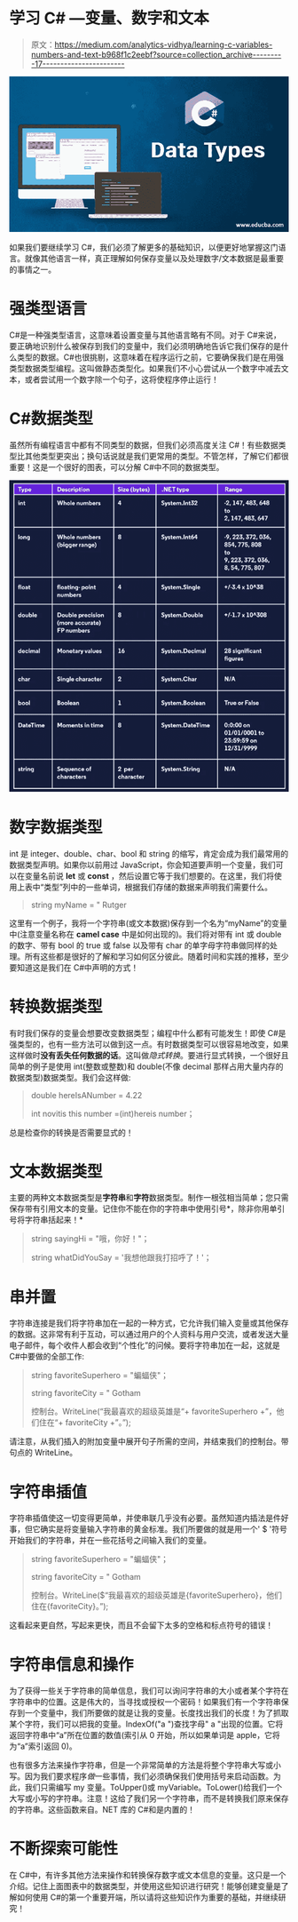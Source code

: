 # 学习 C# —变量、数字和文本

> 原文：<https://medium.com/analytics-vidhya/learning-c-variables-numbers-and-text-b968f1c2eebf?source=collection_archive---------17----------------------->

![](img/b04d0e2083e6783e4876ee62685a1242.png)

如果我们要继续学习 C#，我们必须了解更多的基础知识，以便更好地掌握这门语言。就像其他语言一样，真正理解如何保存变量以及处理数字/文本数据是最重要的事情之一。

# 强类型语言

C#是一种强类型语言，这意味着设置变量与其他语言略有不同。对于 C#来说，要正确地识别什么被保存到我们的变量中，我们必须明确地告诉它我们保存的是什么类型的数据。C#也很挑剔，这意味着在程序运行之前，它要确保我们是在用强类型数据类型编程。这叫做静态类型化。如果我们不小心尝试从一个数字中减去文本，或者尝试用一个数字除一个句子，这将使程序停止运行！

# C#数据类型

虽然所有编程语言中都有不同类型的数据，但我们必须高度关注 C#！有些数据类型比其他类型更突出；换句话说就是我们更常用的类型。不管怎样，了解它们都很重要！这是一个很好的图表，可以分解 C#中不同的数据类型。

![](img/44d427ce16cf97f3c299914688a57d13.png)

# 数字数据类型

int 是 integer、double、char、bool 和 string 的缩写，肯定会成为我们最常用的数据类型声明。如果你以前用过 JavaScript，你会知道要声明一个变量，我们可以在变量名前说 **let** 或 **const** ，然后设置它等于我们想要的。在这里，我们将使用上表中“类型”列中的一些单词，根据我们存储的数据来声明我们需要什么。

> string myName = " Rutger

这里有一个例子，我将一个字符串(或文本数据)保存到一个名为“myName”的变量中(注意变量名称在 **camel case** 中是如何出现的)。我们将对带有 int 或 double 的数字、带有 bool 的 true 或 false 以及带有 char 的单字母字符串做同样的处理。所有这些都是很好的了解和学习如何区分彼此。随着时间和实践的推移，至少要知道这是我们在 C#中声明的方式！

# 转换数据类型

有时我们保存的变量会想要改变数据类型；编程中什么都有可能发生！即使 C#是强类型的，也有一些方法可以做到这一点。有时数据类型可以很容易地改变，如果这样做时**没有丢失任何数据的话**。这叫做*隐式转换*。要进行显式转换，一个很好且简单的例子是使用 int(整数或整数)和 double(不像 decimal 那样占用大量内存的数据类型)数据类型。我们会这样做:

> double hereIsANumber = 4.22
> 
> int novitis this number =(int)hereis number；

总是检查你的转换是否需要显式的！

# 文本数据类型

主要的两种文本数据类型是**字符串**和**字符**数据类型。制作一根弦相当简单；您只需保存带有引用文本的变量。记住你不能在你的字符串中使用引号*，除非你用单引号将字符串括起来！*

> string sayingHi = "哦，你好！"；
> 
> string whatDidYouSay = '我想他跟我打招呼了！'；

# 串并置

字符串连接是我们将字符串加在一起的一种方式，它允许我们输入变量或其他保存的数据。这非常有利于互动，可以通过用户的个人资料与用户交流，或者发送大量电子邮件，每个收件人都会收到“个性化”的问候。要将字符串加在一起，这就是 C#中要做的全部工作:

> string favoriteSuperhero = "蝙蝠侠"；
> 
> string favoriteCity = " Gotham
> 
> 控制台。WriteLine(“我最喜欢的超级英雄是“+ favoriteSuperhero +”，他们住在“+ favoriteCity +”。”);

请注意，从我们插入的附加变量中展开句子所需的空间，并结束我们的控制台。带句点的 WriteLine。

# 字符串插值

字符串插值使这一切变得更简单，并使串联几乎没有必要。虽然知道内插法是件好事，但它确实是将变量输入字符串的黄金标准。我们所要做的就是用一个' $ '符号开始我们的字符串，并在一些花括号之间输入我们的变量。

> string favoriteSuperhero = "蝙蝠侠"；
> 
> string favoriteCity = " Gotham
> 
> 控制台。WriteLine($“我最喜欢的超级英雄是{favoriteSuperhero}，他们住在{favoriteCity}。”);

这看起来更自然，写起来更快，而且不会留下太多的空格和标点符号的错误！

# 字符串信息和操作

为了获得一些关于字符串的简单信息，我们可以询问字符串的大小或者某个字符在字符串中的位置。这是伟大的，当寻找或授权一个密码！如果我们有一个字符串保存到一个变量中，我们所要做的就是让我的变量。长度找出我们的长度！为了抓取某个字符，我们可以把我的变量。IndexOf("a ")查找字母" a "出现的位置。它将返回字符串中“a”所在位置的数值(索引从 0 开始，所以如果单词是 apple，它将为“a”索引返回 0)。

也有很多方法来操作字符串，但是一个非常简单的方法是将整个字符串大写或小写。因为我们要求程序*做*一些事情，我们必须确保我们使用括号来启动函数。为此，我们只需编写 my 变量。ToUpper()或 myVariable。ToLower()给我们一个大写或小写的字符串。注意！这给了我们另一个字符串，而不是转换我们原来保存的字符串。这些函数来自。NET 库的 C#和是内置的！

# 不断探索可能性

在 C#中，有许多其他方法来操作和转换保存数字或文本信息的变量。这只是一个介绍。记住上面图表中的数据类型，并使用这些知识进行研究！能够创建变量是了解如何使用 C#的第一个重要开端，所以请将这些知识作为重要的基础，并继续研究！